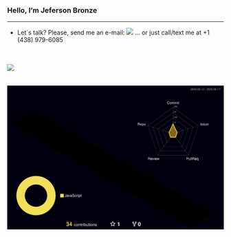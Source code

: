 ### Hello, I’m Jeferson Bronze
<hr>

- Let´s talk? Please, send me an e-mail: <a href = "mailto:jefersonbronze@gmail.com"><img src="https://img.shields.io/badge/-Gmail-db4a39?style=for-the-badge&logo=gmail&logoColor=white" target="_blank"></a>
... or just call/text me at +1 (438) 979-6085

<br>

<!-- Tecnologis que domino -->
<br>
<a href="https://skillicons.dev">
  <img src="https://skillicons.dev/icons?i=aws,linux,git,vim,vscode,cpp,css,html,nodejs,postgres,mongodb,docker,grafana,prometheus," />
</a>
<br>
<br>

![](./profile-3d-contrib/profile-night-rainbow.svg)
